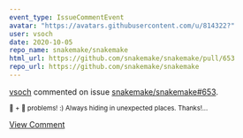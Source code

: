 ```yaml
---
event_type: IssueCommentEvent
avatar: "https://avatars.githubusercontent.com/u/814322?"
user: vsoch
date: 2020-10-05
repo_name: snakemake/snakemake
html_url: https://github.com/snakemake/snakemake/pull/653
repo_url: https://github.com/snakemake/snakemake
---
```


<a href='https://github.com/vsoch' target='_blank'>vsoch</a> commented on issue <a href='https://github.com/snakemake/snakemake/pull/653' target='_blank'>snakemake/snakemake#653</a>.

<small>:chicken: + :egg: problems!  :) Always hiding in unexpected places. Thanks!...</small>

<a href='https://github.com/snakemake/snakemake/pull/653' target='_blank'>View Comment</a>